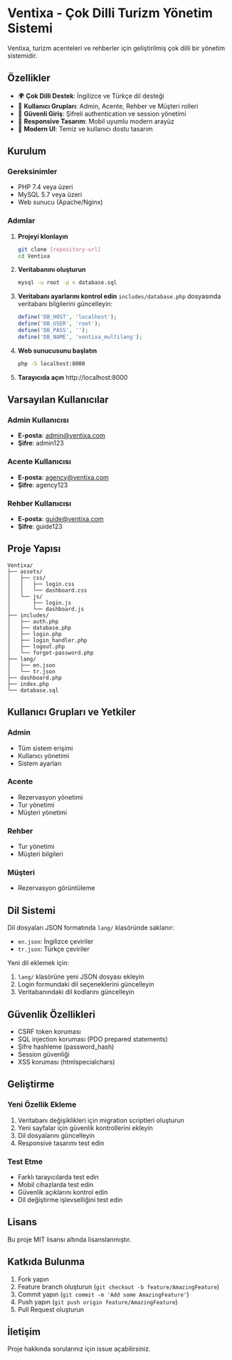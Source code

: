 # Ventixa - Çok Dilli Turizm Yönetim Sistemi

Ventixa, turizm acenteleri ve rehberler için geliştirilmiş çok dilli bir yönetim sistemidir.

## Özellikler

- 🌍 **Çok Dilli Destek**: İngilizce ve Türkçe dil desteği
- 👥 **Kullanıcı Grupları**: Admin, Acente, Rehber ve Müşteri rolleri
- 🔐 **Güvenli Giriş**: Şifreli authentication ve session yönetimi
- 📱 **Responsive Tasarım**: Mobil uyumlu modern arayüz
- 🎨 **Modern UI**: Temiz ve kullanıcı dostu tasarım

## Kurulum

### Gereksinimler

- PHP 7.4 veya üzeri
- MySQL 5.7 veya üzeri
- Web sunucu (Apache/Nginx)

### Adımlar

1. **Projeyi klonlayın**
   ```bash
   git clone [repository-url]
   cd Ventixa
   ```

2. **Veritabanını oluşturun**
   ```bash
   mysql -u root -p < database.sql
   ```

3. **Veritabanı ayarlarını kontrol edin**
   `includes/database.php` dosyasında veritabanı bilgilerini güncelleyin:
   ```php
   define('DB_HOST', 'localhost');
   define('DB_USER', 'root');
   define('DB_PASS', '');
   define('DB_NAME', 'ventixa_multilang');
   ```

4. **Web sunucusunu başlatın**
   ```bash
   php -S localhost:8000
   ```

5. **Tarayıcıda açın**
   http://localhost:8000

## Varsayılan Kullanıcılar

### Admin Kullanıcısı
- **E-posta**: admin@ventixa.com
- **Şifre**: admin123

### Acente Kullanıcısı
- **E-posta**: agency@ventixa.com
- **Şifre**: agency123

### Rehber Kullanıcısı
- **E-posta**: guide@ventixa.com
- **Şifre**: guide123

## Proje Yapısı

```
Ventixa/
├── assets/
│   ├── css/
│   │   ├── login.css
│   │   └── dashboard.css
│   └── js/
│       ├── login.js
│       └── dashboard.js
├── includes/
│   ├── auth.php
│   ├── database.php
│   ├── login.php
│   ├── login_handler.php
│   ├── logout.php
│   └── forgot-password.php
├── lang/
│   ├── en.json
│   └── tr.json
├── dashboard.php
├── index.php
└── database.sql
```

## Kullanıcı Grupları ve Yetkiler

### Admin
- Tüm sistem erişimi
- Kullanıcı yönetimi
- Sistem ayarları

### Acente
- Rezervasyon yönetimi
- Tur yönetimi
- Müşteri yönetimi

### Rehber
- Tur yönetimi
- Müşteri bilgileri

### Müşteri
- Rezervasyon görüntüleme

## Dil Sistemi

Dil dosyaları JSON formatında `lang/` klasöründe saklanır:
- `en.json`: İngilizce çeviriler
- `tr.json`: Türkçe çeviriler

Yeni dil eklemek için:
1. `lang/` klasörüne yeni JSON dosyası ekleyin
2. Login formundaki dil seçeneklerini güncelleyin
3. Veritabanındaki dil kodlarını güncelleyin

## Güvenlik Özellikleri

- CSRF token koruması
- SQL injection koruması (PDO prepared statements)
- Şifre hashleme (password_hash)
- Session güvenliği
- XSS koruması (htmlspecialchars)

## Geliştirme

### Yeni Özellik Ekleme

1. Veritabanı değişiklikleri için migration scriptleri oluşturun
2. Yeni sayfalar için güvenlik kontrollerini ekleyin
3. Dil dosyalarını güncelleyin
4. Responsive tasarımı test edin

### Test Etme

- Farklı tarayıcılarda test edin
- Mobil cihazlarda test edin
- Güvenlik açıklarını kontrol edin
- Dil değiştirme işlevselliğini test edin

## Lisans

Bu proje MIT lisansı altında lisanslanmıştır.

## Katkıda Bulunma

1. Fork yapın
2. Feature branch oluşturun (`git checkout -b feature/AmazingFeature`)
3. Commit yapın (`git commit -m 'Add some AmazingFeature'`)
4. Push yapın (`git push origin feature/AmazingFeature`)
5. Pull Request oluşturun

## İletişim

Proje hakkında sorularınız için issue açabilirsiniz.
#
